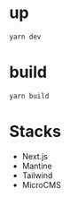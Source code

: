 # up
```
yarn dev
```

# build
```
yarn build
```

# Stacks
- Next.js
- Mantine
- Tailwind
- MicroCMS
